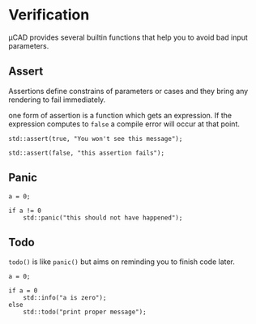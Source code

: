 # Verification

µCAD provides several builtin functions that help you to avoid bad input parameters.

## Assert

Assertions define constrains of parameters or cases and they bring any rendering to fail immediately.

one form of assertion is a function which gets an expression.
If the expression computes to `false` a compile error will occur at
that point.

```µCAD,assert
std::assert(true, "You won't see this message");
```

```µCAD,assert_fail#fail
std::assert(false, "this assertion fails");
```

## Panic

```µCAD,panic#todo
a = 0;

if a != 0
    std::panic("this should not have happened");
```

## Todo

`todo()` is like `panic()` but aims on reminding you to finish code later.

```µCAD,todo#todo
a = 0;

if a = 0 
    std::info("a is zero");
else
    std::todo("print proper message");
```
